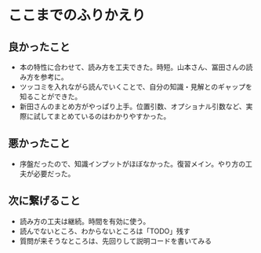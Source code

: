 # ここまでのふりかえり

## 良かったこと

- 本の特性に合わせて、読み方を工夫できた。時短。山本さん、冨田さんの読み方を参考に。
- ツッコミを入れながら読んでいくことで、自分の知識・見解とのギャップを知ることができた。
- 新田さんのまとめ方がやっぱり上手。位置引数、オプショナル引数など、実際に試してまとめているのはわかりやすかった。

## 悪かったこと

- 序盤だったので、知識インプットがほぼなかった。復習メイン。やり方の工夫が必要だった。

## 次に繋げること

- 読み方の工夫は継続。時間を有効に使う。
- 読んでないところ、わからないところは「TODO」残す
- 質問が来そうなところは、先回りして説明コードを書いてみる

